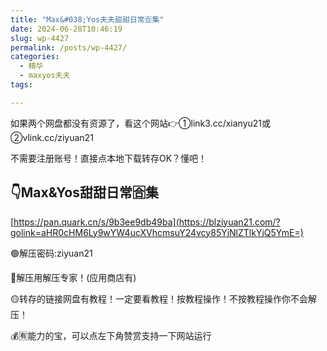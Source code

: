 ```yaml
---
title: "Max&#038;Yos夫夫甜甜日常🈴集"
date: 2024-06-28T10:46:19
slug: wp-4427
permalink: /posts/wp-4427/
categories:
  - 精华
  - maxyos夫夫
tags:

---
```


如果两个网盘都没有资源了，看这个网站👉①link3.cc/xianyu21或②vlink.cc/ziyuan21

不需要注册账号！直接点本地下载转存OK？懂吧！

## 👇Max&Yos甜甜日常🈴集

[https://pan.quark.cn/s/9b3ee9db49ba](https://blziyuan21.com/?golink=aHR0cHM6Ly9wYW4ucXVhcmsuY24vcy85YjNlZTlkYjQ5YmE=)

🟢解压密码:ziyuan21

🔵解压用解压专家！(应用商店有)

🟡转存的链接网盘有教程！一定要看教程！按教程操作！不按教程操作你不会解压！

💰🈶能力的宝，可以点左下角赞赏支持一下网站运行

